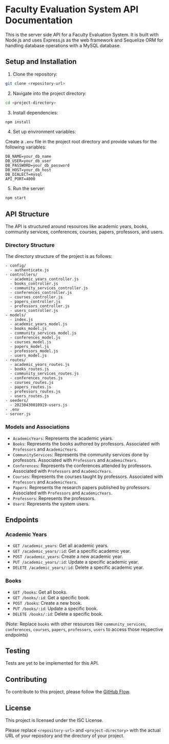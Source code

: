 # Faculty Evaluation System API Documentation

This is the server side API for a Faculty Evaluation System. It is built with Node.js and uses Express.js as the web framework and Sequelize ORM for handling database operations with a MySQL database.

## Setup and Installation

1. Clone the repository:

```bash
git clone <repository-url>
```

2. Navigate into the project directory:

```bash
cd <project-directory>
```

3. Install dependencies:

```bash
npm install
```

4. Set up environment variables:

Create a `.env` file in the project root directory and provide values for the following variables:

```
DB_NAME=your_db_name
DB_USER=your_db_user
DB_PASSWORD=your_db_password
DB_HOST=your_db_host
DB_DIALECT=mysql
API_PORT=4000
```

5. Run the server:

```bash
npm start
```

## API Structure

The API is structured around resources like academic years, books, community services, conferences, courses, papers, professors, and users.

### Directory Structure

The directory structure of the project is as follows:

```
- config/
  - authenticate.js
- controllers/
  - academic_years_controller.js
  - books_controller.js
  - community_services_controller.js
  - conferences_controller.js
  - courses_controller.js
  - papers_controller.js
  - professors_controller.js
  - users_controller.js
- models/
  - index.js
  - academic_years_model.js
  - books_model.js
  - community_services_model.js
  - conferences_model.js
  - courses_model.js
  - papers_model.js
  - professors_model.js
  - users_model.js
- routes/
  - academic_years_routes.js
  - books_routes.js
  - community_services_routes.js
  - conferences_routes.js
  - courses_routes.js
  - papers_routes.js
  - professors_routes.js
  - users_routes.js
- seeders/
  - 20230430010919-users.js
- .env
- server.js
```

### Models and Associations

- `AcademicYears`: Represents the academic years.
- `Books`: Represents the books authored by professors. Associated with `Professors` and `AcademicYears`.
- `CommunityServices`: Represents the community services done by professors. Associated with `Professors` and `AcademicYears`.
- `Conferences`: Represents the conferences attended by professors. Associated with `Professors` and `AcademicYears`.
- `Courses`: Represents the courses taught by professors. Associated with `Professors` and `AcademicYears`.
- `Papers`: Represents the research papers published by professors. Associated with `Professors` and `AcademicYears`.
- `Professors`: Represents the professors.
- `Users`: Represents the system users.

## Endpoints

### Academic Years

- `GET /academic_years`: Get all academic years.
- `GET /academic_years/:id`: Get a specific academic year.
- `POST /academic_years`: Create a new academic year.
- `PUT /academic_years/:id`: Update a specific academic year.
- `DELETE /academic_years/:id`: Delete a specific academic year.

### Books

- `GET /books`: Get all books.
- `GET /books/:id`: Get a specific book.
- `POST /books`: Create a new book.
- `PUT /books/:id`: Update a specific book.
- `DELETE /books/:id`: Delete a specific book.

(Note: Replace `books` with other resources like `community_services`, `conferences`, `courses`, `papers`, `professors`, `users` to access those respective endpoints)

## Testing



Tests are yet to be implemented for this API.

## Contributing

To contribute to this project, please follow the [GitHub Flow](https://guides.github.com/introduction/flow/).

## License

This project is licensed under the ISC License.

Please replace `<repository-url>` and `<project-directory>` with the actual URL of your repository and the directory of your project.